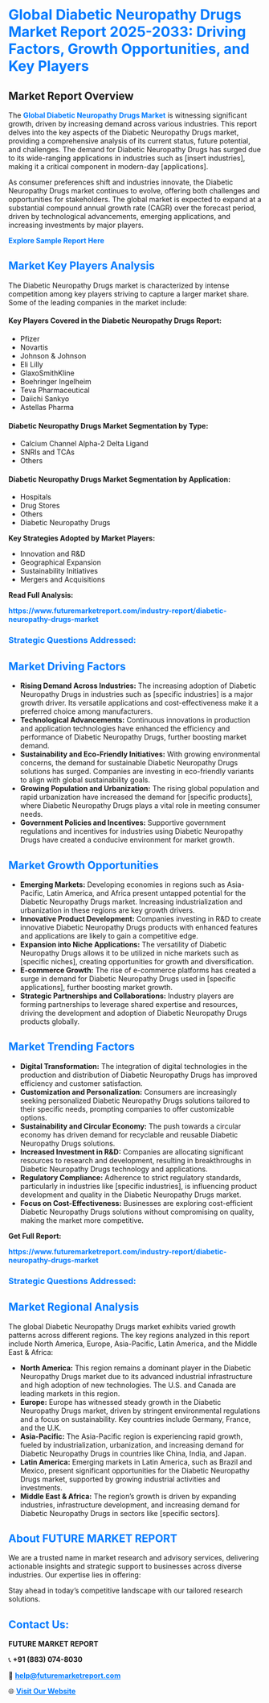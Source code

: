 <h1 style="color: #007BFF;">Global Diabetic Neuropathy Drugs Market Report 2025-2033: Driving Factors, Growth Opportunities, and Key Players</h1>

<section id="overview">
<h2>Market Report Overview</h2>
<p>The <a href="https://www.futuremarketreport.com/industry-report/diabetic-neuropathy-drugs-market" style="color: #007BFF; text-decoration: none;"><strong>Global Diabetic Neuropathy Drugs Market</strong></a> is witnessing significant growth, driven by increasing demand across various industries. This report delves into the key aspects of the Diabetic Neuropathy Drugs market, providing a comprehensive analysis of its current status, future potential, and challenges. The demand for Diabetic Neuropathy Drugs has surged due to its wide-ranging applications in industries such as [insert industries], making it a critical component in modern-day [applications].</p>
<p>As consumer preferences shift and industries innovate, the Diabetic Neuropathy Drugs market continues to evolve, offering both challenges and opportunities for stakeholders. The global market is expected to expand at a substantial compound annual growth rate (CAGR) over the forecast period, driven by technological advancements, emerging applications, and increasing investments by major players.</p>
</section>

<section id="overview">
<p><a href="https://www.futuremarketreport.com/request-sample/reportId=111909" style="color: #007BFF; text-decoration: none;"><strong>Explore Sample Report Here</strong></a></p>
</section>

<section id="key-players">
<h2 style="color: #007BFF;">Market Key Players Analysis</h2>
<p>The Diabetic Neuropathy Drugs market is characterized by intense competition among key players striving to capture a larger market share. Some of the leading companies in the market include:</p>
<h4>Key Players Covered in the Diabetic Neuropathy Drugs Report:</h4>
<ul><li>Pfizer</li><li>Novartis</li><li>Johnson &amp; Johnson</li><li>Eli Lilly</li><li>GlaxoSmithKline</li><li>Boehringer Ingelheim</li><li>Teva Pharmaceutical</li><li>Daiichi Sankyo</li><li>Astellas Pharma</li></ul>
<h4>Diabetic Neuropathy Drugs Market Segmentation by Type:</h4>
<ul><li>Calcium Channel Alpha-2 Delta Ligand</li><li>SNRIs and TCAs</li><li>Others</li></ul>

<h4>Diabetic Neuropathy Drugs Market Segmentation by Application:</h4>
<ul><li>Hospitals</li><li>Drug Stores</li><li>Others</li><li>Diabetic Neuropathy Drugs</li></ul>
<p><strong>Key Strategies Adopted by Market Players:</strong></p>
<ul>
<li>Innovation and R&D</li>
<li>Geographical Expansion</li>
<li>Sustainability Initiatives</li>
<li>Mergers and Acquisitions</li>
</ul>
</section>

<section>
<p><strong>Read Full Analysis: </strong></p><a href="https://www.futuremarketreport.com/industry-report/diabetic-neuropathy-drugs-market" style="color: #007BFF; text-decoration: none;"><strong>https://www.futuremarketreport.com/industry-report/diabetic-neuropathy-drugs-market</strong></a>
<h3 style="color: #007BFF;">Strategic Questions Addressed:</h3>
</section>

<section id="driving-factors">
<h2 style="color: #007BFF;">Market Driving Factors</h2>
<ul>
<li><strong>Rising Demand Across Industries:</strong> The increasing adoption of Diabetic Neuropathy Drugs in industries such as [specific industries] is a major growth driver. Its versatile applications and cost-effectiveness make it a preferred choice among manufacturers.</li>
<li><strong>Technological Advancements:</strong> Continuous innovations in production and application technologies have enhanced the efficiency and performance of Diabetic Neuropathy Drugs, further boosting market demand.</li>
<li><strong>Sustainability and Eco-Friendly Initiatives:</strong> With growing environmental concerns, the demand for sustainable Diabetic Neuropathy Drugs solutions has surged. Companies are investing in eco-friendly variants to align with global sustainability goals.</li>
<li><strong>Growing Population and Urbanization:</strong> The rising global population and rapid urbanization have increased the demand for [specific products], where Diabetic Neuropathy Drugs plays a vital role in meeting consumer needs.</li>
<li><strong>Government Policies and Incentives:</strong> Supportive government regulations and incentives for industries using Diabetic Neuropathy Drugs have created a conducive environment for market growth.</li>
</ul>
</section>

<section id="growth-opportunities">
<h2 style="color: #007BFF;">Market Growth Opportunities</h2>
<ul>
<li><strong>Emerging Markets:</strong> Developing economies in regions such as Asia-Pacific, Latin America, and Africa present untapped potential for the Diabetic Neuropathy Drugs market. Increasing industrialization and urbanization in these regions are key growth drivers.</li>
<li><strong>Innovative Product Development:</strong> Companies investing in R&D to create innovative Diabetic Neuropathy Drugs products with enhanced features and applications are likely to gain a competitive edge.</li>
<li><strong>Expansion into Niche Applications:</strong> The versatility of Diabetic Neuropathy Drugs allows it to be utilized in niche markets such as [specific niches], creating opportunities for growth and diversification.</li>
<li><strong>E-commerce Growth:</strong> The rise of e-commerce platforms has created a surge in demand for Diabetic Neuropathy Drugs used in [specific applications], further boosting market growth.</li>
<li><strong>Strategic Partnerships and Collaborations:</strong> Industry players are forming partnerships to leverage shared expertise and resources, driving the development and adoption of Diabetic Neuropathy Drugs products globally.</li>
</ul>
</section>

<section id="trending-factors">
<h2 style="color: #007BFF;">Market Trending Factors</h2>
<ul>
<li><strong>Digital Transformation:</strong> The integration of digital technologies in the production and distribution of Diabetic Neuropathy Drugs has improved efficiency and customer satisfaction.</li>
<li><strong>Customization and Personalization:</strong> Consumers are increasingly seeking personalized Diabetic Neuropathy Drugs solutions tailored to their specific needs, prompting companies to offer customizable options.</li>
<li><strong>Sustainability and Circular Economy:</strong> The push towards a circular economy has driven demand for recyclable and reusable Diabetic Neuropathy Drugs solutions.</li>
<li><strong>Increased Investment in R&D:</strong> Companies are allocating significant resources to research and development, resulting in breakthroughs in Diabetic Neuropathy Drugs technology and applications.</li>
<li><strong>Regulatory Compliance:</strong> Adherence to strict regulatory standards, particularly in industries like [specific industries], is influencing product development and quality in the Diabetic Neuropathy Drugs market.</li>
<li><strong>Focus on Cost-Effectiveness:</strong> Businesses are exploring cost-efficient Diabetic Neuropathy Drugs solutions without compromising on quality, making the market more competitive.</li>
</ul>
</section>

<section>
<p><strong>Get Full Report: </strong></p><a href="https://www.futuremarketreport.com/industry-report/diabetic-neuropathy-drugs-market" style="color: #007BFF; text-decoration: none;"><strong>https://www.futuremarketreport.com/industry-report/diabetic-neuropathy-drugs-market</strong></a>
<h3 style="color: #007BFF;">Strategic Questions Addressed:</h3>
</section>


<section id="regional-analysis">
<h2 style="color: #007BFF;">Market Regional Analysis</h2>
<p>The global Diabetic Neuropathy Drugs market exhibits varied growth patterns across different regions. The key regions analyzed in this report include North America, Europe, Asia-Pacific, Latin America, and the Middle East & Africa:</p>
<ul>
<li><strong>North America:</strong> This region remains a dominant player in the Diabetic Neuropathy Drugs market due to its advanced industrial infrastructure and high adoption of new technologies. The U.S. and Canada are leading markets in this region.</li>
<li><strong>Europe:</strong> Europe has witnessed steady growth in the Diabetic Neuropathy Drugs market, driven by stringent environmental regulations and a focus on sustainability. Key countries include Germany, France, and the U.K.</li>
<li><strong>Asia-Pacific:</strong> The Asia-Pacific region is experiencing rapid growth, fueled by industrialization, urbanization, and increasing demand for Diabetic Neuropathy Drugs in countries like China, India, and Japan.</li>
<li><strong>Latin America:</strong> Emerging markets in Latin America, such as Brazil and Mexico, present significant opportunities for the Diabetic Neuropathy Drugs market, supported by growing industrial activities and investments.</li>
<li><strong>Middle East & Africa:</strong> The region’s growth is driven by expanding industries, infrastructure development, and increasing demand for Diabetic Neuropathy Drugs in sectors like [specific sectors].</li>
</ul>
</section>

<footer>
<h2 style="color: #007BFF;">About FUTURE MARKET REPORT</h2>
<p>We are a trusted name in market research and advisory services, delivering actionable insights and strategic support to businesses across diverse industries. Our expertise lies in offering:</p>

<p>Stay ahead in today’s competitive landscape with our tailored research solutions.</p>

<h2 style="color: #007BFF;">Contact Us:</h2>
<p><strong>FUTURE MARKET REPORT</strong></p>
<p>📞 <strong>+91 (883) 074-8030</strong></p>
<p>📧 <strong><a href="mailto:help@futuremarketreport.com" style="color: #007BFF;">help@futuremarketreport.com</a></strong></p>
<p>🌐 <strong><a href="https://www.futuremarketreport.com/" style="color: #007BFF;">Visit Our Website</a></strong></p>
</footer>